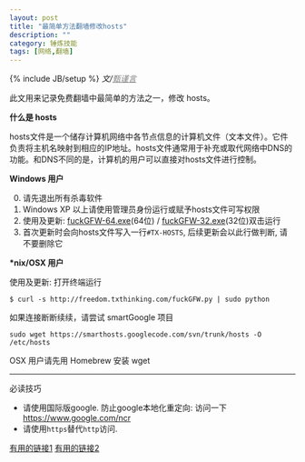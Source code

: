 ```yaml
---
layout: post
title: "最简单方法翻墙修改hosts"
description: ""
category: 锤炼技能
tags: [网络,翻墙]
---
```

{% include JB/setup %}
_文/<a href="{{site.url}}/zcontact.html" style="color:grey">甄谨言</a>_

此文用来记录免费翻墙中最简单的方法之一，修改 hosts。

**什么是 hosts**

hosts文件是一个储存计算机<!-- more -->网络中各节点信息的计算机文件（文本文件）。它件负责将主机名映射到相应的IP地址。hosts文件通常用于补充或取代网络中DNS的功能。和DNS不同的是，计算机的用户可以直接对hosts文件进行控制。

**Windows 用户**


0. 请先退出所有杀毒软件
1. Windows XP 以上请使用管理员身份运行或赋予hosts文件可写权限
2. 使用及更新: [fuckGFW-64.exe](http://freedom.txthinking.com/fuckGFW-64.exe)(64位) / [fuckGFW-32.exe](http://freedom.txthinking.com/fuckGFW-32.exe)(32位)双击运行
3. 首次更新时会向hosts文件写入一行`#TX-HOSTS`, 后续更新会以此行做判断, 请不要删除它


**\*nix/OSX 用户**

使用及更新: 打开终端运行
<pre><code>$ curl -s http://freedom.txthinking.com/fuckGFW.py | sudo python
</code></pre>
如果连接断断续续，请尝试 smartGoogle 项目
<pre><code>sudo wget https://smarthosts.googlecode.com/svn/trunk/hosts -O /etc/hosts</code></pre>
OSX 用户请先用 Homebrew 安装 wget


---

必读技巧

* 请使用国际版google. 防止google本地化重定向: 访问一下<https://www.google.com/ncr>
* 请使用`https`替代`http`访问.

[有用的链接1](https://github.com/txthinking/google-hosts)
[有用的链接2](https://code.google.com/p/smarthosts/wiki/installation)